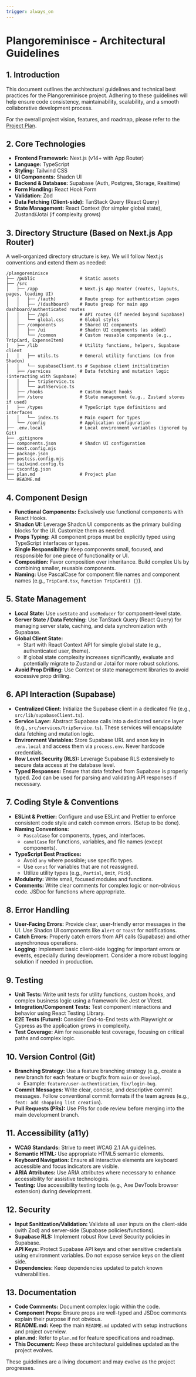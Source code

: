 ```yaml
---
trigger: always_on
---
```


# Plangoreminisce - Architectural Guidelines

## 1. Introduction

This document outlines the architectural guidelines and technical best practices for the Plangoreminisce project. Adhering to these guidelines will help ensure code consistency, maintainability, scalability, and a smooth collaborative development process.

For the overall project vision, features, and roadmap, please refer to the [Project Plan](../../plan.md).

## 2. Core Technologies

*   **Frontend Framework:** Next.js (v14+ with App Router)
*   **Language:** TypeScript
*   **Styling:** Tailwind CSS
*   **UI Components:** Shadcn UI
*   **Backend & Database:** Supabase (Auth, Postgres, Storage, Realtime)
*   **Form Handling:** React Hook Form
*   **Validation:** Zod
*   **Data Fetching (Client-side):** TanStack Query (React Query)
*   **State Management:** React Context (for simpler global state), Zustand/Jotai (if complexity grows)

## 3. Directory Structure (Based on Next.js App Router)

A well-organized directory structure is key. We will follow Next.js conventions and extend them as needed:

```
/plangoreminisce
├── /public                 # Static assets
├── /src
│   ├── /app                # Next.js App Router (routes, layouts, pages, loading UI)
│   │   ├── /(auth)         # Route group for authentication pages
│   │   ├── /(dashboard)    # Route group for main app dashboard/authenticated routes
│   │   ├── /api            # API routes (if needed beyond Supabase)
│   │   └── global.css      # Global styles
│   ├── /components         # Shared UI components
│   │   ├── /ui             # Shadcn UI components (as added)
│   │   └── /common         # Custom reusable components (e.g., TripCard, ExpenseItem)
│   ├── /lib                # Utility functions, helpers, Supabase client
│   │   ├── utils.ts        # General utility functions (cn from Shadcn)
│   │   └── supabaseClient.ts # Supabase client initialization
│   ├── /services           # Data fetching and mutation logic (interacting with Supabase)
│   │   ├── tripService.ts
│   │   └── authService.ts
│   ├── /hooks              # Custom React hooks
│   ├── /store              # State management (e.g., Zustand stores if used)
│   ├── /types              # TypeScript type definitions and interfaces
│   │   └── index.ts        # Main export for types
│   └── /config             # Application configuration
├── .env.local              # Local environment variables (ignored by Git)
├── .gitignore
├── components.json         # Shadcn UI configuration
├── next.config.mjs
├── package.json
├── postcss.config.mjs
├── tailwind.config.ts
├── tsconfig.json
├── plan.md                 # Project plan
└── README.md
```

## 4. Component Design

*   **Functional Components:** Exclusively use functional components with React Hooks.
*   **Shadcn UI:** Leverage Shadcn UI components as the primary building blocks for the UI. Customize them as needed.
*   **Props Typing:** All component props must be explicitly typed using TypeScript interfaces or types.
*   **Single Responsibility:** Keep components small, focused, and responsible for one piece of functionality or UI.
*   **Composition:** Favor composition over inheritance. Build complex UIs by combining smaller, reusable components.
*   **Naming:** Use PascalCase for component file names and component names (e.g., `TripCard.tsx`, `function TripCard() {}`).

## 5. State Management

*   **Local State:** Use `useState` and `useReducer` for component-level state.
*   **Server State / Data Fetching:** Use TanStack Query (React Query) for managing server state, caching, and data synchronization with Supabase.
*   **Global Client State:**
    *   Start with React Context API for simple global state (e.g., authenticated user, theme).
    *   If global state complexity increases significantly, evaluate and potentially migrate to Zustand or Jotai for more robust solutions.
*   **Avoid Prop Drilling:** Use Context or state management libraries to avoid excessive prop drilling.

## 6. API Interaction (Supabase)

*   **Centralized Client:** Initialize the Supabase client in a dedicated file (e.g., `src/lib/supabaseClient.ts`).
*   **Service Layer:** Abstract Supabase calls into a dedicated service layer (e.g., `src/services/tripService.ts`). These services will encapsulate data fetching and mutation logic.
*   **Environment Variables:** Store Supabase URL and anon key in `.env.local` and access them via `process.env`. Never hardcode credentials.
*   **Row Level Security (RLS):** Leverage Supabase RLS extensively to secure data access at the database level.
*   **Typed Responses:** Ensure that data fetched from Supabase is properly typed. Zod can be used for parsing and validating API responses if necessary.

## 7. Coding Style & Conventions

*   **ESLint & Prettier:** Configure and use ESLint and Prettier to enforce consistent code style and catch common errors. (Setup to be done).
*   **Naming Conventions:**
    *   `PascalCase` for components, types, and interfaces.
    *   `camelCase` for functions, variables, and file names (except components).
*   **TypeScript Best Practices:**
    *   Avoid `any` where possible; use specific types.
    *   Use `const` for variables that are not reassigned.
    *   Utilize utility types (e.g., `Partial`, `Omit`, `Pick`).
*   **Modularity:** Write small, focused modules and functions.
*   **Comments:** Write clear comments for complex logic or non-obvious code. JSDoc for functions where appropriate.

## 8. Error Handling

*   **User-Facing Errors:** Provide clear, user-friendly error messages in the UI. Use Shadcn UI components like `Alert` or `Toast` for notifications.
*   **Catch Errors:** Properly catch errors from API calls (Supabase) and other asynchronous operations.
*   **Logging:** Implement basic client-side logging for important errors or events, especially during development. Consider a more robust logging solution if needed in production.

## 9. Testing

*   **Unit Tests:** Write unit tests for utility functions, custom hooks, and complex business logic using a framework like Jest or Vitest.
*   **Integration/Component Tests:** Test component interactions and behavior using React Testing Library.
*   **E2E Tests (Future):** Consider End-to-End tests with Playwright or Cypress as the application grows in complexity.
*   **Test Coverage:** Aim for reasonable test coverage, focusing on critical paths and complex logic.

## 10. Version Control (Git)

*   **Branching Strategy:** Use a feature branching strategy (e.g., create a new branch for each feature or bugfix from `main` or `develop`).
    *   Example: `feature/user-authentication`, `fix/login-bug`.
*   **Commit Messages:** Write clear, concise, and descriptive commit messages. Follow conventional commit formats if the team agrees (e.g., `feat: add shopping list creation`).
*   **Pull Requests (PRs):** Use PRs for code review before merging into the main development branch.

## 11. Accessibility (a11y)

*   **WCAG Standards:** Strive to meet WCAG 2.1 AA guidelines.
*   **Semantic HTML:** Use appropriate HTML5 semantic elements.
*   **Keyboard Navigation:** Ensure all interactive elements are keyboard accessible and focus indicators are visible.
*   **ARIA Attributes:** Use ARIA attributes where necessary to enhance accessibility for assistive technologies.
*   **Testing:** Use accessibility testing tools (e.g., Axe DevTools browser extension) during development.

## 12. Security

*   **Input Sanitization/Validation:** Validate all user inputs on the client-side (with Zod) and server-side (Supabase policies/functions).
*   **Supabase RLS:** Implement robust Row Level Security policies in Supabase.
*   **API Keys:** Protect Supabase API keys and other sensitive credentials using environment variables. Do not expose service keys on the client side.
*   **Dependencies:** Keep dependencies updated to patch known vulnerabilities.

## 13. Documentation

*   **Code Comments:** Document complex logic within the code.
*   **Component Props:** Ensure props are well-typed and JSDoc comments explain their purpose if not obvious.
*   **README.md:** Keep the main `README.md` updated with setup instructions and project overview.
*   **plan.md:** Refer to `plan.md` for feature specifications and roadmap.
*   **This Document:** Keep these architectural guidelines updated as the project evolves.

These guidelines are a living document and may evolve as the project progresses.
